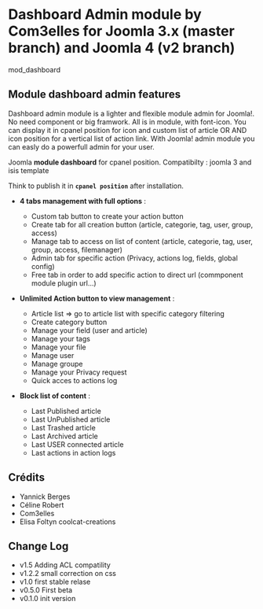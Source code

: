 Dashboard Admin module by Com3elles for Joomla 3.x (master branch) and Joomla 4 (v2 branch)
==============
mod_dashboard


## Module dashboard admin features

Dashboard admin module is a lighter and flexible module admin for Joomla!. No need component or big framwork. All is in module, with font-icon. You can display it in cpanel position for icon and custom list of article OR AND icon position for a vertical list of action link. With Joomla! admin module you can easly do a powerfull admin for your user.

Joomla **module dashboard** for cpanel position.
 Compatibilty : joomla 3 and isis template

Think to publish it in **`cpanel position`** after installation.

- **4 tabs management with full options** :
  - Custom tab button to create your action button
  - Create tab for all creation button (article, categorie, tag, user, group, access)
  - Manage tab to access on list of content (article, categorie, tag, user, group, access, filemanager)
  - Admin tab for specific action (Privacy, actions log, fields, global config)
  - Free tab in order to add specific action to direct url (commponent module plugin url...)

- **Unlimited Action button to view management** :
  - Article list => go to article list with specific category filtering
  - Create category button
  - Manage your field (user and article)
  - Manage your tags
  - Manage your file
  - Manage user
  - Manage groupe
  - Manage your Privacy request
  - Quick acces to actions log

- **Block list of content** :
  - Last Published article
  - Last UnPublished article
  - Last Trashed article
  - Last Archived article
  - Last USER connected article
  - Last actions in action logs

## Crédits
  - Yannick Berges
  - Céline Robert
  - Com3elles
  - Elisa Foltyn coolcat-creations


## Change Log
  - v1.5 Adding ACL compatility
  - v1.2.2 small correction on css
  - v1.0 first stable relase
  - v0.5.0 First beta
  - v0.1.0 init version
